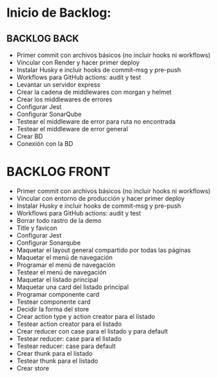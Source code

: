 # Inicio de Backlog:

## BACKLOG BACK

- Primer commit con archivos básicos (no incluir hooks ni workflows)
- Vincular con Render y hacer primer deploy
- Instalar Husky e incluir hooks de commit-msg y pre-push
- Workflows para GitHub actions: audit y test
- Levantar un servidor express
- Crear la cadena de middlewares con morgan y helmet
- Crear los middlewares de errores
- Configurar Jest
- Configurar SonarQube
- Testear el middleware de error para ruta no encontrada
- Testear el middleware de error general
- Crear BD
- Conexión con la BD

# BACKLOG FRONT

- Primer commit con archivos básicos (no incluir hooks ni workflows)
- Vincular con entorno de producción y hacer primer deploy
- Instalar Husky e incluir hooks de commit-msg y pre-push
- Workflows para GitHub actions: audit y test
- Borrar todo rastro de la demo
- Title y favicon
- Configurar Jest
- Configurar Sonarqube
- Maquetar el layout general compartido por todas las páginas
- Maquetar el menú de navegación
- Programar el menú de navegación
- Testear el menú de navegación
- Maquetar el listado principal
- Maquetar una card del listado principal
- Programar componente card
- Testear componente card
- Decidir la forma del store
- Crear action type y action creator para el listado
- Testear action creator para el listado
- Crear reducer con case para el listado y para default
- Testear reducer: case para el listado
- Testear reducer: case para default
- Crear thunk para el listado
- Testear thunk para el listado
- Crear store
